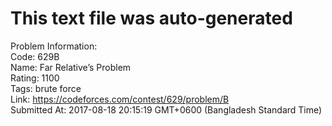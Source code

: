 # This text file was auto-generated  
  
Problem Information:  
Code: 629B  
Name: Far Relative’s Problem  
Rating: 1100  
Tags: brute force  
Link: https://codeforces.com/contest/629/problem/B  
Submitted At: 2017-08-18 20:15:19 GMT+0600 (Bangladesh Standard Time)  
